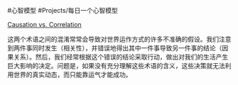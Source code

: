 
#心智模型 #Projects/每日一个心智模型 


[Causation vs. Correlation](https://fs.blog/causation-vs-correlation/)

这两个术语之间的混淆常常会导致对世界运作方式的许多不准确的假设。我们注意到两件事同时发生（相关性），并错误地得出其中一件事导致另一件事的结论（因果关系）。然后，我们经常根据这个错误的结论采取行动，做出对我们的生活产生巨大影响的决定。问题是，如果没有充分理解这些术语的含义，这些决策就无法利用世界的真实动态，而只能靠运气才能成功。





